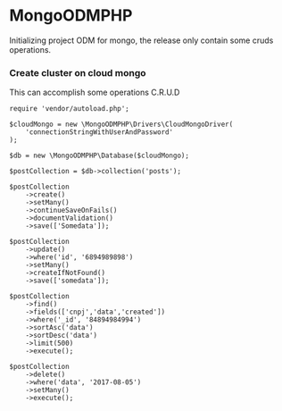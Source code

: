 # MongoODMPHP
Initializing project ODM for mongo, the release only contain some cruds operations.

### Create cluster on cloud mongo
This can accomplish some operations C.R.U.D

````
require 'vendor/autoload.php';

$cloudMongo = new \MongoODMPHP\Drivers\CloudMongoDriver(
    'connectionStringWithUserAndPassword'
);

$db = new \MongoODMPHP\Database($cloudMongo);

$postCollection = $db->collection('posts');

$postCollection
    ->create()
    ->setMany()
    ->continueSaveOnFails()
    ->documentValidation()
    ->save(['Somedata']);

$postCollection
    ->update()
    ->where('id', '6894989898')
    ->setMany()
    ->createIfNotFound()
    ->save(['somedata']);

$postCollection
    ->find()
    ->fields(['cnpj','data','created'])
    ->where('_id', '84894984994')
    ->sortAsc('data')
    ->sortDesc('data')
    ->limit(500)
    ->execute();

$postCollection
    ->delete()
    ->where('data', '2017-08-05')
    ->setMany()
    ->execute();
````
